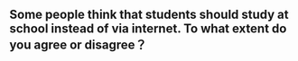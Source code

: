 ## Some people think that students should study at school instead of via internet. To what extent do you agree or disagree？
